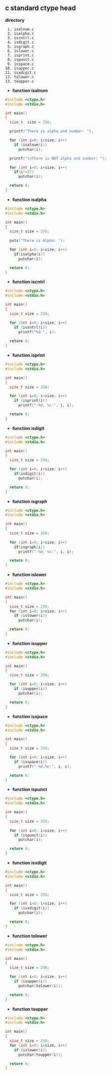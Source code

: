 c standard ctype head
---------------------

**directory**

     1. isalnum.c
     2. isalpha.c
     3. iscntrl.c
     4. isdigit.c
     5. isgraph.c
     6. islower.c
     7. isprint.c
     8. ispunct.c
     9. isspace.c
    10. isupper.c
    11. isxdigit.c
    12. tolower.c
    13. toupper.c

* **function isalnum**

```c
#include <ctype.h>
#include <stdio.h>

int main()
{
  size_t  size = 256;

  printf("There is alpha and number: ");

  for (int i=0; i<size; i++)
    if (isalnum(i)) 
      putchar(i);

  printf("\nThere is NOT alpha and number: ");

  for (int i=0; i<size; i++)
    if(i!=27)
      putchar(i);

  return 0;
}
```

* **function isalpha**

```c
#include <ctype.h>
#include <stdio.h>

int main()
{
  size_t size = 256;
 
  puts("There is Alpha: ");

  for (int i=0; i<size; i++)
    if(isalpha(i))
      putchar(i);

  return 0;
}
```

* **function iscntrl**

```c
#include <ctype.h>
#include <stdio.h>

int main()
{
  size_t size = 256;

  for (int i=0; i<size; i++)
    if (iscntrl(i))
      printf("%d-", i);
    
  return 0;
}
```

* **function isprint**

```c
#include <ctype.h>
#include <stdio.h>

int main()
{
  size_t size = 256;

  for (int i=0; i<size; i++)
    if (isprint(i))
      printf("-%d, %c:", i, i);

  return 0;
}
```

* **function isdigit**

```c
#include <ctype.h>
#include <stdio.h>

int main()
{
  size_t size = 256;

  for (int i=0; i<size; i++)
    if(isdigit(i))
      putchar(i);

  return 0;
}
```

* **function isgraph**

```c
#include <ctype.h>
#include <stdio.h>

int main()
{
  size_t size = 256;
  
  for (int i=0; i<size; i++)
    if(isgraph(i))
      printf("-%d, %c:", i, i);

  return 0;
}
```

* **function islower**

```c
#include <ctype.h>
#include <stdio.h>

int main()
{
  size_t size = 256;
  for (int i=0; i<size; i++) 
    if (islower(i))
      putchar(i);

  return 0;
}
```

* **function isupper**

```c
#include <ctype.h>
#include <stdio.h>

int main()
{
  size_t size = 256;

  for (int i=0; i<size; i++)
    if (isupper(i))
      putchar(i);

  return 0;
}
```

* **function isspace**

```c
#include <ctype.h>
#include <stdio.h>

int main()
{
  size_t size = 256;

  for (int i=0; i<size; i++)
    if (isspace(i))
      printf("-%d,%c:", i, i);

  return 0;
}
```

* **function ispunct**

```c
#include <ctype.h>
#include <stdio.h>

int main()
{
  size_t size = 256;
  
  for (int i=0; i<size; i++)
    if (ispunct(i))
      putchar(i);

  return 0;
}
```

* **function isxdigit**

```c
#include <ctype.h>
#include <stdio.h>

int main()
{
  size_t size = 256;

  for (int i=0; i<size; i++)
    if (isxdigit(i))
      putchar(i);

  return 0;
}
```

* **function tolower**

```c
#include <ctype.h>
#include <stdio.h>

int main()
{
  size_t size = 256;

  for (int i=0; i<size; i++)
    if (isupper(i))
      putchar(tolower(i));

  return 0;
}
```

* **function toupper**

```c
#include <ctype.h>
#include <stdio.h>

int main()
{
  size_t size = 256;
  for (int i=0; i<size; i++) 
    if (islower(i))
      putchar(toupper(i));

  return 0;
}
```
